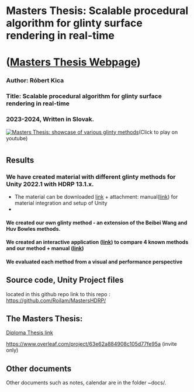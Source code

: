 # Masters Thesis: Scalable procedural algorithm for glinty surface rendering in real-time
# ([Masters Thesis Webpage](https://robertkica.weebly.com/masters.html))

### Author: Róbert Kica 
### Title: Scalable procedural algorithm for glinty surface rendering in real-time
### 2023-2024, Written in Slovak.
[![Masters Thesis: showcase of various glinty methods](https://img.youtube.com/vi/fyMN19GHBx8/0.jpg)](https://www.youtube.com/watch?v=fyMN19GHBx8)(Click to play on youtube)
#
## Results
### We have created material with different glinty methods for Unity 2022.1 with HDRP 13.1.x.
- The material can be downloaded [link](https://github.com/RoiIam/MastersHDRP/releases/latest) + attachment: manual([link](https://github.com/RoiIam/MastersHDRP/blob/master/~docs/final/dpRKShaderIntegration.pdf))  for material integration and setup of Unity
- 
#### We created our own glinty method - an extension of the Beibei Wang and Huv Bowles methods.
#### We created an interactive application ([link](https://github.com/RoiIam/MastersHDRP/releases/latest)) to compare 4 known methods and our method + manual ([link](https://github.com/RoiIam/MastersHDRP/blob/master/~docs/final/dpRKAppManual.pdf)) 
#### We evaluated each method from a visual and performance perspective



## Source code, Unity Project files
located in this github repo
link to this repo : https://github.com/RoiIam/MastersHDRP/

## The Masters Thesis:
[Diploma Thesis link](https://github.com/RoiIam/MastersHDRP/blob/master/~docs/final/dpRK.pdf)

https://www.overleaf.com/project/63e62a884908c105d77fe95a (invite only)


## Other documents 
Other documents such as notes, calendar are in the folder ~docs/.
